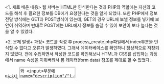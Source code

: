 <1. 새로 배운 내용>
웹 서버는 HTML만 인식한다는 것과 PHP의 역할에는 자신의 코드를 해석 후 필요한 정보를 DB에거 요청한다는 것을 알게 되었다. 
또한 PHP에서 정보 전달 방식에는 GET과 POST방식이 있는데, GET의 경우 URL에 보낼 정보를 넣기에 보안이 취약하며 반대로 POST에는 URL에서 정보를 숨길 수 있어 보안이 보다 높다는 것을 알 수 있었다.


<2. 문제 발생+ 과정>
코드를 작성 후 process_create.php파일에서 index부분을 인식할 수 없다고 오류가 발생하였다.
그래서 데이터베이스를 확인하니 정상적으로 저장되지 않았다.
전에 수업하면서 작성한 코드를 확인해보니 HTML과 CSS를 삽입하는 과정에서 name 속성을 지워버려서 폼 데이터(form data) 참조를 제대로 할 수 없었다.

따라서, <textarea>와 <input>부분에 name="description"/"title"을 추가해주니 제대로 작동하였다.

<3. 참고할 만한 내용>
HTML코드는 해석이 쉽게 되는 반면, PHP코드는 해석하는데 많은 시간이 걸리고 심지어 해석이 안되는 코드들도 존재하였다. 
따라서, 다시 수업 자료를 차근차근 보는 것을 추천한다
PHP내부에 HTML을 삽입 하고 싶을 경우 https://doorbw.tistory.com/67 참고

<4. 회고>
+) DB에대해서는 이론, 혹은 SQL자체만 배워왔지 실제로 웹 서버와 연동하는 것은 처음 배워서 정말 신선한 수업이었다.
-) 아무래도 집에 있다보니 자꾸 과제를 미루게 되어서 마감 1일전에 과제를 올린다...-3-
!) 과제를 미리미리 하자! 그리고 수업영상 보는 것은 한번으로는 부족한거 같으니 복습하자!
